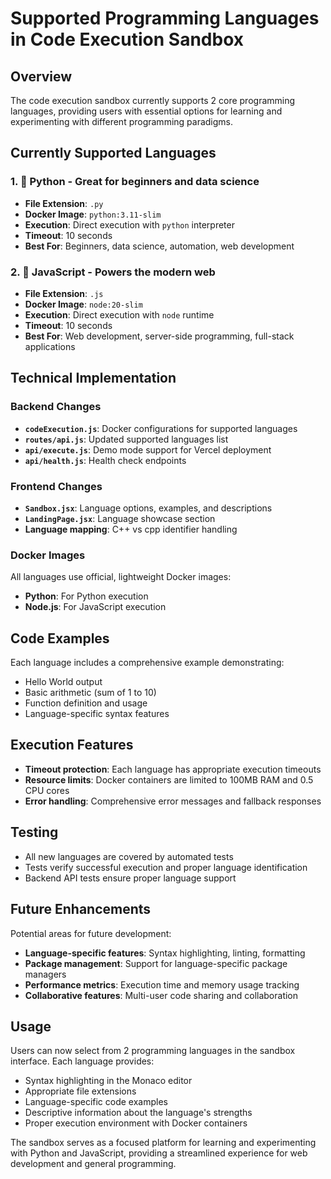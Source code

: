 # Supported Programming Languages in Code Execution Sandbox

## Overview
The code execution sandbox currently supports 2 core programming languages, providing users with essential options for learning and experimenting with different programming paradigms.

## Currently Supported Languages

### 1. **🐍 Python** - Great for beginners and data science
- **File Extension**: `.py`
- **Docker Image**: `python:3.11-slim`
- **Execution**: Direct execution with `python` interpreter
- **Timeout**: 10 seconds
- **Best For**: Beginners, data science, automation, web development

### 2. **🚀 JavaScript** - Powers the modern web
- **File Extension**: `.js`
- **Docker Image**: `node:20-slim`
- **Execution**: Direct execution with `node` runtime
- **Timeout**: 10 seconds
- **Best For**: Web development, server-side programming, full-stack applications

## Technical Implementation

### Backend Changes
- **`codeExecution.js`**: Docker configurations for supported languages
- **`routes/api.js`**: Updated supported languages list
- **`api/execute.js`**: Demo mode support for Vercel deployment
- **`api/health.js`**: Health check endpoints

### Frontend Changes
- **`Sandbox.jsx`**: Language options, examples, and descriptions
- **`LandingPage.jsx`**: Language showcase section
- **Language mapping**: C++ vs cpp identifier handling

### Docker Images
All languages use official, lightweight Docker images:
- **Python**: For Python execution
- **Node.js**: For JavaScript execution

## Code Examples
Each language includes a comprehensive example demonstrating:
- Hello World output
- Basic arithmetic (sum of 1 to 10)
- Function definition and usage
- Language-specific syntax features

## Execution Features
- **Timeout protection**: Each language has appropriate execution timeouts
- **Resource limits**: Docker containers are limited to 100MB RAM and 0.5 CPU cores
- **Error handling**: Comprehensive error messages and fallback responses

## Testing
- All new languages are covered by automated tests
- Tests verify successful execution and proper language identification
- Backend API tests ensure proper language support

## Future Enhancements
Potential areas for future development:
- **Language-specific features**: Syntax highlighting, linting, formatting
- **Package management**: Support for language-specific package managers
- **Performance metrics**: Execution time and memory usage tracking
- **Collaborative features**: Multi-user code sharing and collaboration

## Usage
Users can now select from 2 programming languages in the sandbox interface. Each language provides:
- Syntax highlighting in the Monaco editor
- Appropriate file extensions
- Language-specific code examples
- Descriptive information about the language's strengths
- Proper execution environment with Docker containers

The sandbox serves as a focused platform for learning and experimenting with Python and JavaScript, providing a streamlined experience for web development and general programming.
